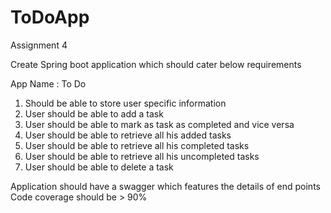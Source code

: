 # ToDoApp

Assignment 4

Create Spring boot application which should cater below requirements

App Name : To Do 

1. Should be able to store user specific information
2. User should be able to add a task
3. User should be able to mark as task as completed and vice versa
4. User should be able to retrieve all his added tasks
5. User should be able to retrieve all his completed tasks
6. User should be able to retrieve all his uncompleted tasks
7.  User should be able to delete a task

Application should have a swagger which features the details of end points
Code coverage should be > 90%
